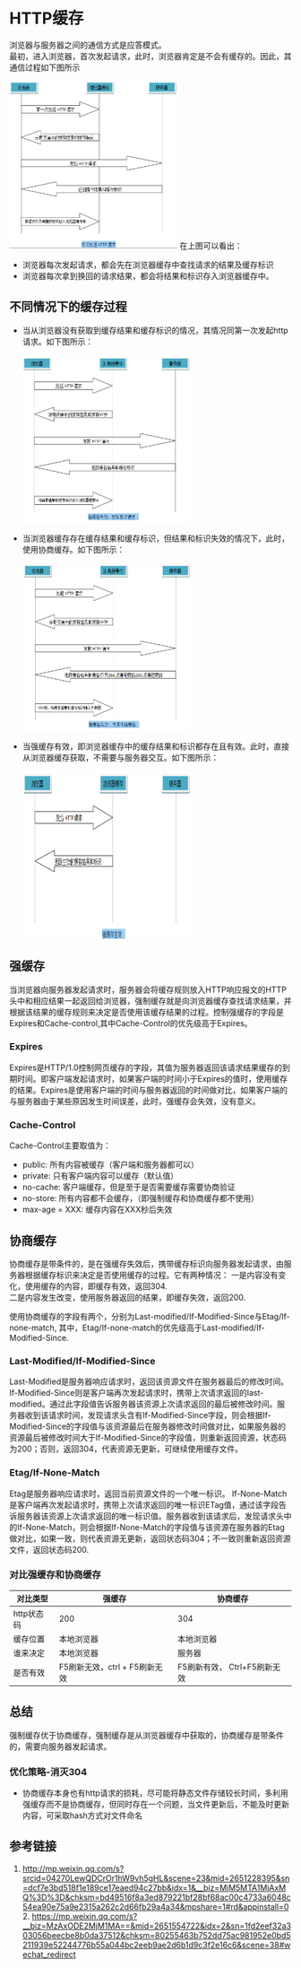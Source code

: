 # HTTP缓存
  浏览器与服务器之间的通信方式是应答模式。    
  最初，进入浏览器，首次发起请求，此时，浏览器肯定是不会有缓存的。因此，其通信过程如下图所示

   <img src="https://raw.githubusercontent.com/xiaosunJessica/interview/master/images/storage/storage1.png" alt="图1" title="图1" width="300" height="300" />
   在上图可以看出：

   - 浏览器每次发起请求，都会先在浏览器缓存中查找请求的结果及缓存标识  
   - 浏览器每次拿到换回的请求结果，都会将结果和标识存入浏览器缓存中。

## 不同情况下的缓存过程

  - 当从浏览器没有获取到缓存结果和缓存标识的情况，其情况同第一次发起http请求。如下图所示：

     <img src="https://raw.githubusercontent.com/xiaosunJessica/interview/master/images/storage/storage2.png" alt="图2" title="图2" width="300" height="300" />  
  
  - 当浏览器缓存存在缓存结果和缓存标识，但结果和标识失效的情况下，此时，使用协商缓存。如下图所示：

     <img src="https://raw.githubusercontent.com/xiaosunJessica/interview/master/images/storage/storage3.png" alt="图3" title="图3" width="300" height="300" />  
    
  - 当强缓存有效，即浏览器缓存中的缓存结果和标识都存在且有效。此时，直接从浏览器缓存获取，不需要与服务器交互。如下图所示： 
  
     <img src="https://raw.githubusercontent.com/xiaosunJessica/interview/master/images/storage/storage4.png" alt="图3" title="图3" width="300" height="300" />  
  
  ## 强缓存
  当浏览器向服务器发起请求时，服务器会将缓存规则放入HTTP响应报文的HTTP头中和相应结果一起返回给浏览器，强制缓存就是向浏览器缓存查找请求结果，并根据该结果的缓存规则来决定是否使用该缓存结果的过程。控制强缓存的字段是Expires和Cache-control,其中Cache-Control的优先级高于Expires。

  ### Expires  

  Expires是HTTP/1.0控制网页缓存的字段，其值为服务器返回该请求结果缓存的到期时间。即客户端发起请求时，如果客户端的时间小于Expires的值时，使用缓存的结果。Expires是使用客户端的时间与服务器返回的时间做对比，如果客户端的与服务器由于某些原因发生时间误差，此时，强缓存会失效，没有意义。

  ### Cache-Control  
  Cache-Control主要取值为：  
  - public: 所有内容被缓存（客户端和服务器都可以）  
  - private: 只有客户端内容可以缓存（默认值）  
  - no-cache: 客户端缓存，但是至于是否需要缓存需要协商验证  
  - no-store: 所有内容都不会缓存，（即强制缓存和协商缓存都不使用）  
  - max-age = XXX: 缓存内容在XXX秒后失效  
  
  ## 协商缓存 
  协商缓存是带条件的，是在强缓存失效后，携带缓存标识向服务器发起请求，由服务器根据缓存标识来决定是否使用缓存的过程。它有两种情况：
  一是内容没有变化，使用缓存的内容，即缓存有效，返回304.  
  二是内容发生改变，使用服务器返回的结果，即缓存失效，返回200. 

  使用协商缓存的字段有两个，分别为Last-modified/If-Modified-Since与Etag/If-none-match, 其中，Etag/If-none-match的优先级高于Last-modified/If-Modified-Since.  

  ### Last-Modified/If-Modified-Since
  Last-Modified是服务器响应请求时，返回该资源文件在服务器最后的修改时间。  
  If-Modified-Since则是客户端再次发起请求时，携带上次请求返回的last-modified。通过此字段值告诉服务器该资源上次请求返回的最后被修改时间。服务器收到该请求时间，发现请求头含有If-Modified-Since字段，则会根据If-Modified-Since的字段值与该资源最后在服务器修改时间做对比，如果服务器的资源最后被修改时间大于If-Modified-Since的字段值，则重新返回资源，状态码为200；否则，返回304，代表资源无更新，可继续使用缓存文件。

  ### Etag/If-None-Match  
  Etag是服务器响应请求时，返回当前资源文件的一个唯一标识。
  If-None-Match是客户端再次发起请求时，携带上次请求返回的唯一标识ETag值，通过该字段告诉服务器该资源上次请求返回的唯一标识值。服务器收到该请求后，发现请求头中的If-None-Match，则会根据If-None-Match的字段值与该资源在服务器的Etag做对比，如果一致，则代表资源无更新，返回状态码304；不一致则重新返回资源文件，返回状态码200.
  
  ### 对比强缓存和协商缓存

 对比类型 | 强缓存 | 协商缓存
---- | --- | ---
http状态码 | 200 | 304
缓存位置 |  本地浏览器 | 本地浏览器
谁来决定 | 本地浏览器 | 服务器
是否有效 | F5刷新无效，ctrl + F5刷新无效 | F5刷新有效， Ctrl+F5刷新无效

  ## 总结  
  强制缓存优于协商缓存，强制缓存是从浏览器缓存中获取的，协商缓存是带条件的，需要向服务器发起请求。
	
  ### 优化策略-消灭304
   - 协商缓存本身也有http请求的损耗，尽可能将静态文件存储较长时间，多利用强缓存而不是协商缓存，但同时存在一个问题，当文件更新后，不能及时更新内容，可采取hash方式对文件命名



  
## 参考链接
  1. http://mp.weixin.qq.com/s?srcid=04270LewQDCrOr1hW9vh5gHL&scene=23&mid=2651228395&sn=dcf7e3bd518f1e189ce17eaed94c27bb&idx=1&__biz=MjM5MTA1MjAxMQ%3D%3D&chksm=bd49516f8a3ed879221bf28bf68ac00c4733a6048c54ea90e75a9e2315a262c2d66fb29a4a34&mpshare=1#rd&appinstall=0
	2. https://mp.weixin.qq.com/s?__biz=MzAxODE2MjM1MA==&mid=2651554722&idx=2&sn=1fd2eef32a303056beecbe8b0da37512&chksm=80255463b752dd75ac981952e0bd5211939e52244776b55a044bc2eeb9ae2d6b1d9c3f2e16c6&scene=38#wechat_redirect